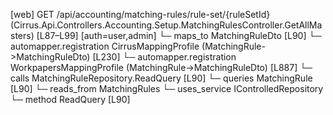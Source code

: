 [web] GET /api/accounting/matching-rules/rule-set/{ruleSetId}  (Cirrus.Api.Controllers.Accounting.Setup.MatchingRulesController.GetAllMasters)  [L87–L99] [auth=user,admin]
  └─ maps_to MatchingRuleDto [L90]
    └─ automapper.registration CirrusMappingProfile (MatchingRule->MatchingRuleDto) [L230]
    └─ automapper.registration WorkpapersMappingProfile (MatchingRule->MatchingRuleDto) [L887]
  └─ calls MatchingRuleRepository.ReadQuery [L90]
  └─ queries MatchingRule [L90]
    └─ reads_from MatchingRules
  └─ uses_service IControlledRepository<MatchingRule>
    └─ method ReadQuery [L90]

